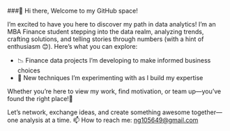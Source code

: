 ###🌟 Hi there, Welcome to my GitHub space! 


I’m excited to have you here to discover my path in data analytics! I’m an MBA Finance student stepping into the data realm, analyzing trends, crafting solutions, and telling stories through numbers (with a hint of enthusiasm 😊). Here’s what you can explore:

- 📉 Finance data projects I’m developing to make informed business choices
- 🌿 New techniques I’m experimenting with as I build my expertise

Whether you’re here to view my work, find motivation, or team up—you’ve found the right place!💙

Let’s network, exchange ideas, and create something awesome together—one analysis at a time. 
📫 How to reach me: ng105649@gmail.com
